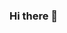 ### Hi there 👋

<!--
**sb2rhan/sb2rhan** is a ✨ _special_ ✨ repository because its `README.md` (this file) appears on your GitHub profile.

Here are some ideas to get you started:

- 🔭 I’m currently working on ...
- 🌱 I’m currently learning Node.JS
- 👯 I’m looking to collaborate on interesting projects.
- 🤔 I’m looking for help with ...
- 💬 Ask me about Python/Django, JS, Java.
- 📫 How to reach me: ...
- 😄 Pronouns: He/him/his
- ⚡ Fun fact: ...
-->

